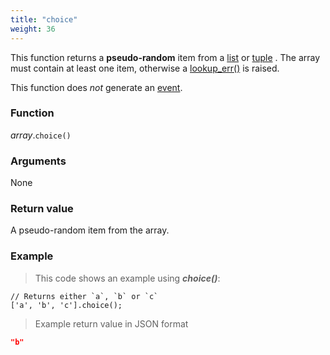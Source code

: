```yaml
---
title: "choice"
weight: 36
---
```


This function returns a **pseudo-random** item from a [list](..) or [tuple](../../tuple) . The array must contain at least one
item, otherwise a [lookup_err()](../../../errors/lookup_err) is raised.

This function does *not* generate an [event](../../../overview/events).

### Function

*array*.`choice()`

### Arguments

None

### Return value

A pseudo-random item from the array.

### Example

> This code shows an example using ***choice()***:

```thingsdb,should_pass
// Returns either `a`, `b` or `c`
['a', 'b', 'c'].choice();
```

> Example return value in JSON format

```json
"b"
```
